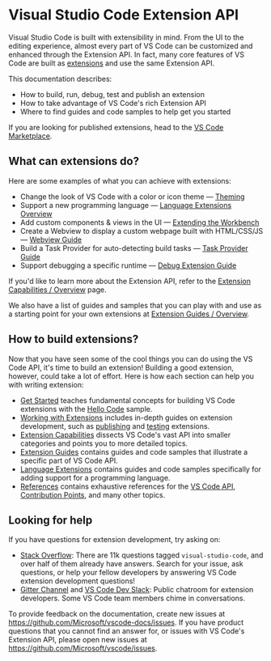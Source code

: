 ---
---

# Visual Studio Code Extension API

Visual Studio Code is built with extensibility in mind. From the UI to the editing experience, almost every part of VS Code can be customized and enhanced through the Extension API. In fact, many core features of VS Code are built as [extensions](https://github.com/Microsoft/vscode/tree/master/extensions) and use the same Extension API.

This documentation describes:

- How to build, run, debug, test and publish an extension
- How to take advantage of VS Code's rich Extension API
- Where to find guides and code samples to help get you started

If you are looking for published extensions, head to the [VS Code Marketplace](https://marketplace.visualstudio.com/).

## What can extensions do?

Here are some examples of what you can achieve with extensions:

- Change the look of VS Code with a color or icon theme — [Theming](/api/extension-capabilities/theming)
- Support a new programming language — [Language Extensions Overview](/api/language-extensions/overview)
- Add custom components & views in the UI — [Extending the Workbench](/api/extension-capabilities/extending-workbench)
- Create a Webview to display a custom webpage built with HTML/CSS/JS — [Webview Guide](/api/extension-guides/webview)
- Build a Task Provider for auto-detecting build tasks — [Task Provider Guide](/api/extension-guides/task-provider)
- Support debugging a specific runtime — [Debug Extension Guide](/api/extension-capabilities/debugger)

If you'd like to learn more about the Extension API, refer to the [Extension Capabilities / Overview](/api/extension-capabilities/overview) page.

We also have a list of guides and samples that you can play with and use as a starting point for your own extensions at [Extension Guides / Overview](/api/extension-guides/overview).

## How to build extensions?

Now that you have seen some of the cool things you can do using the VS Code API, it's time to build an extension! Building a good extension, however, could take a lot of effort. Here is how each section can help you with writing extension:

- [Get Started](/api/get-started/your-first-extension) teaches fundamental concepts for building VS Code extensions with the [Hello Code](https://github.com/Microsoft/vscode-extension-samples/tree/master/hellocode-sample) sample.
- [Working with Extensions](/api/working-with-extensions/testing-extension) includes in-depth guides on extension development, such as [publishing](/api/advanced-topics/publishing-extension) and [testing](/api/advanced-topics/testing-extension) extensions.
- [Extension Capabilities](/api/extension-capabilities/overview)  dissects VS Code's vast API into smaller categories and points you to more detailed topics.
- [Extension Guides](/api/extension-guides/overview) contains guides and code samples that illustrate a specific part of VS Code API.
- [Language Extensions](/api/language-extensions/overview) contains guides and code samples specifically for adding support for a programming language.
- [References](/api/references/vscode-api) contains exhaustive references for the [VS Code API](/api/references/vscode-api), [Contribution Points](/api/references/contribution-points), and many other topics.

## Looking for help

If you have questions for extension development, try asking on:

- [Stack Overflow](https://stackoverflow.com/questions/tagged/visual-studio-code): There are 11k questions tagged `visual-studio-code`, and over half of them already have answers. Search for your issue, ask questions, or help your fellow developers by answering VS Code extension development questions!
- [Gitter Channel](https://gitter.im/Microsoft/vscode) and [VS Code Dev Slack](https://join.slack.com/t/vscode-dev-community/shared_invite/enQtMjIxOTgxNDE3NzM0LWU5M2ZiZDU1YjBlMzdlZjA2YjBjYzRhYTM5NTgzMTAxMjdiNWU0ZmQzYWI3MWU5N2Q1YjBiYmQ4MzY0NDE1MzY): Public chatroom for extension developers. Some VS Code team members chime in conversations.

To provide feedback on the documentation, create new issues at https://github.com/Microsoft/vscode-docs/issues. If you have product questions that you cannot find an answer for, or issues with VS Code's Extension API, please open new issues at https://github.com/Microsoft/vscode/issues.